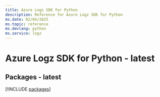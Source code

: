 ```yaml
---
title: Azure Logz SDK for Python
description: Reference for Azure Logz SDK for Python
ms.date: 02/04/2025
ms.topic: reference
ms.devlang: python
ms.service: logz
---
```

# Azure Logz SDK for Python - latest
## Packages - latest
[!INCLUDE [packages](logz-index.md)]